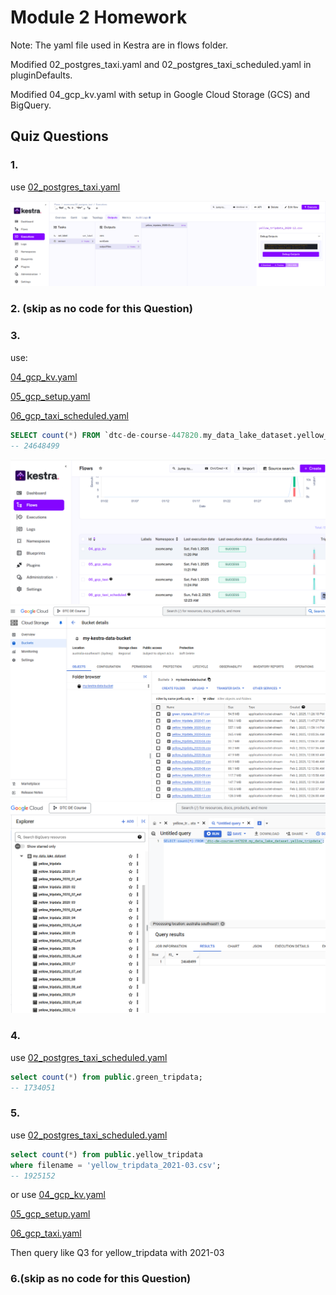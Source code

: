 # Module 2 Homework

Note: The yaml file used in Kestra are in flows folder.

Modified 02_postgres_taxi.yaml and 02_postgres_taxi_scheduled.yaml in pluginDefaults.

Modified 04_gcp_kv.yaml with setup in Google Cloud Storage (GCS) and BigQuery.


## Quiz Questions

### 1.

use [02_postgres_taxi.yaml](https://github.com/chenjing2025/de-zcamp/blob/main/02-workflow-orchestration/flows/02_postgres_taxi.yaml)


<img src="images/hw2_Q1.png" width="1000">

### 2. (skip as no code for this Question)



### 3.

use: 

[04_gcp_kv.yaml](https://github.com/DataTalksClub/data-engineering-zoomcamp/blob/main/02-workflow-orchestration/flows/04_gcp_kv.yaml)

[05_gcp_setup.yaml](https://github.com/DataTalksClub/data-engineering-zoomcamp/blob/main/02-workflow-orchestration/flows/05_gcp_setup.yaml)

[06_gcp_taxi_scheduled.yaml](https://github.com/DataTalksClub/data-engineering-zoomcamp/blob/main/02-workflow-orchestration/flows/06_gcp_taxi_scheduled.yaml)

```sql
SELECT count(*) FROM `dtc-de-course-447820.my_data_lake_dataset.yellow_tripdata`;
-- 24648499
```

<img src="images/hw2_Q3_Kestra.png" width="600">

<img src="images/hw2_Q3_bucket.png" width="600">

<img src="images/hw2_Q3_BigQuery.png" width="600">


### 4.

use [02_postgres_taxi_scheduled.yaml](https://github.com/chenjing2025/de-zcamp/blob/main/02-workflow-orchestration/flows/02_postgres_taxi_scheduled.yaml)

```sql
select count(*) from public.green_tripdata;
-- 1734051
```

### 5.

use [02_postgres_taxi_scheduled.yaml](https://github.com/chenjing2025/de-zcamp/blob/main/02-workflow-orchestration/flows/02_postgres_taxi_scheduled.yaml)

```sql
select count(*) from public.yellow_tripdata
where filename = 'yellow_tripdata_2021-03.csv';
-- 1925152
```

or use 
[04_gcp_kv.yaml](https://github.com/DataTalksClub/data-engineering-zoomcamp/blob/main/02-workflow-orchestration/flows/04_gcp_kv.yaml)

[05_gcp_setup.yaml](https://github.com/DataTalksClub/data-engineering-zoomcamp/blob/main/02-workflow-orchestration/flows/05_gcp_setup.yaml)

[06_gcp_taxi.yaml](https://github.com/DataTalksClub/data-engineering-zoomcamp/blob/main/02-workflow-orchestration/flows/06_gcp_taxi.yaml)

Then query like Q3 for yellow_tripdata with 2021-03


### 6.(skip as no code for this Question)
